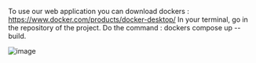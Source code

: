 To use our web application you can download dockers : https://www.docker.com/products/docker-desktop/
In your terminal, go in the repository of the project. 
Do the command : dockers compose up --build. 

![image](https://github.com/sylverjoy/Projet_Node_-_React/assets/113913066/6e0b0052-d341-4700-a1a4-3d2ce86483d8)
